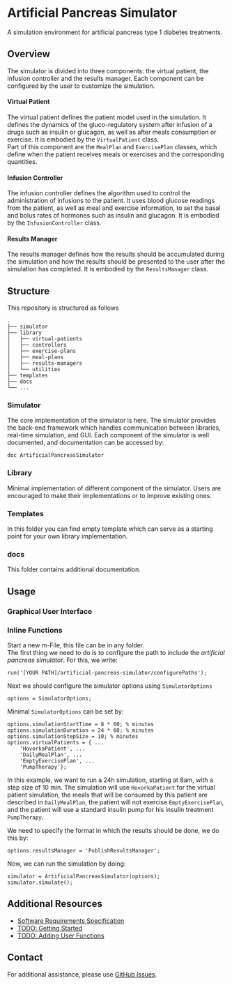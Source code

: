 # Artificial Pancreas Simulator

A simulation environment for artificial pancreas type 1 diabetes treatments.

## Overview

The simulator is divided into three components: the virtual patient, the infusion controller and the results manager. Each component can be configured by the user to customize the simulation.

#### Virtual Patient

The virtual patient defines the patient model used in the simulation. It defines the dynamics of the gluco-regulatory system after infusion of a drugs such as insulin or glucagon, as well as after meals consumption or exercise. It is embodied by the `VirtualPatient` class.   
Part of this component are the `MealPlan` and `ExercisePlan` classes, which define when the patient receives meals or exercises and the corresponding quantities.

#### Infusion Controller

The infusion controller defines the algorithm used to control the administration of infusions to the patient. It uses blood glucose readings from the patient, as well as meal and exercise information, to set the basal and bolus rates of hormones such as insulin and glucagon. It is embodied by the `InfusionController` class.

#### Results Manager

The results manager defines how the results should be accumulated during the simulation and how the results should be presented to the user after the simulation has completed. It is embodied by the `ResultsManager` class.

## Structure

This repository is structured as follows

    .
    ├── simulator
    ├── library
    │   ├── virtual-patients
    │   ├── controllers
    │   ├── exercise-plans
    │   ├── meal-plans
    │   ├── results-managers
    │   └── utilities
    ├── templates
    ├── docs
    └── ...
### Simulator

The core implementation of the simulator is here. The simulator provides the back-end framework which handles communication between libraries, real-time simulation, and GUI. Each component of the simulator is well documented, and documentation can be accessed by:

```
doc ArtificialPancreasSimulator
```

### Library

Minimal implementation of different component of the simulator. Users are encouraged to make their implementations or to improve existing ones.

### Templates

In this folder you can find empty template which can serve as a starting point for your own library implementation.

### docs

This folder contains additional documentation.

## Usage

### Graphical User Interface

### Inline Functions

Start a new m-File, this file can be in any folder.  
The first thing we need to do is to configure the path to include the _artificial pancreas simulator_. For this, we write:
```
run('[YOUR PATH]/artificial-pancreas-simulator/configurePaths');
```

Next we should configure the simulator options using `SimulatorOptions`

```
options = SimulatorOptions;
```

Minimal `SimulatorOptions` can be set by: 

```
options.simulationStartTime = 8 * 60; % minutes
options.simulationDuration = 24 * 60; % minutes
options.simulationStepSize = 10; % minutes
options.virtualPatients = { ...
    'HovorkaPatient', ...
    'DailyMealPlan', ...
    'EmptyExercisePlan', ...
    'PumpTherapy'};
```

In this example, we want to run a 24h simulation, starting at 8am, with a step size of 10 min. The simulation will use `HovorkaPatient` for the virtual patient simulation, the meals that will be consumed by this patient are described in `DailyMealPlan`, the patient will not exercise `EmptyExercisePlan`, and the patient will use a standard insulin pump for his insulin treatment `PumpTherapy`.

We need to specify the format in which the results should be done, we do this by:

```
options.resultsManager = 'PublishResultsManager';
```

Now, we can run the simulation by doing:

```
simulator = ArtificialPancreasSimulator(options);
simulator.simulate();
```

## Additional Resources
- [Software Requirements Specification](docs/Software-Requirements-Specification.md)
- [TODO: Getting Started](docs/Getting-Started.md)
- [TODO: Adding User Functions](docs/Adding-User-Functions.md)

## Contact
For additional assistance, please use [GitHub Issues](https://github.com/McGillDiabetesLab/artificial-pancreas-simulator/issues).
